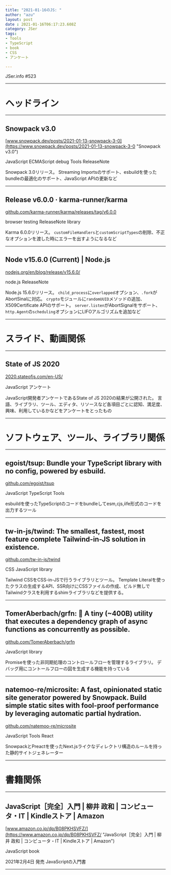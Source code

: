 ```yaml
---
title: "2021-01-16のJS: "
author: "azu"
layout: post
date : 2021-01-16T06:17:23.608Z
category: JSer
tags:
- Tools
- TypeScript
- book
- CSS
- アンケート

---
```


JSer.info #523

----

<h1 class="site-genre">ヘッドライン</h1>

----

## Snowpack v3.0
[www.snowpack.dev/posts/2021-01-13-snowpack-3-0](https://www.snowpack.dev/posts/2021-01-13-snowpack-3-0 "Snowpack v3.0")
<p class="jser-tags jser-tag-icon"><span class="jser-tag">JavaScript</span> <span class="jser-tag">ECMAScript</span> <span class="jser-tag">debug</span> <span class="jser-tag">Tools</span> <span class="jser-tag">ReleaseNote</span></p>

Snowpack 3.0リリース。
Streaming Importsのサポート、esbuildを使ったbundleの最適化のサポート、JavaScript APIの更新など


----

## Release v6.0.0 · karma-runner/karma
[github.com/karma-runner/karma/releases/tag/v6.0.0](https://github.com/karma-runner/karma/releases/tag/v6.0.0 "Release v6.0.0 · karma-runner/karma")
<p class="jser-tags jser-tag-icon"><span class="jser-tag">browser</span> <span class="jser-tag">testing</span> <span class="jser-tag">ReleaseNote</span> <span class="jser-tag">library</span></p>

Karma 6.0.0リリース。
`customFileHandlers`と`customScriptTypes`の削除、不正なオプションを渡した時にエラーを出すようになるなど


----

## Node v15.6.0 (Current) | Node.js
[nodejs.org/en/blog/release/v15.6.0/](https://nodejs.org/en/blog/release/v15.6.0/ "Node v15.6.0 (Current) | Node.js")
<p class="jser-tags jser-tag-icon"><span class="jser-tag">node.js</span> <span class="jser-tag">ReleaseNote</span></p>

Node.js 15.6.0リリース。
`child_process`に`overlapped`オプション、`.fork`がAbortSinalに対応。
`crypto`モジュールに`randomUUID`メソッドの追加、X509Certificate APIのサポート。
`server.listen`がAbortSignalをサポート、`http.Agent`の`scheduling`オプションにLIFOアルゴリズムを追加など


----
<h1 class="site-genre">スライド、動画関係</h1>

----

## State of JS 2020
[2020.stateofjs.com/en-US/](https://2020.stateofjs.com/en-US/ "State of JS 2020")
<p class="jser-tags jser-tag-icon"><span class="jser-tag">JavaScript</span> <span class="jser-tag">アンケート</span></p>

JavaScript開発者アンケートであるState of JS 2020の結果が公開された。
言語、ライブラリ、ツール、エディタ、リソースなど各項目ごとに認知、満足度、興味、利用しているかなどをアンケートをとったもの


----
<h1 class="site-genre">ソフトウェア、ツール、ライブラリ関係</h1>

----

## egoist/tsup: Bundle your TypeScript library with no config, powered by esbuild.
[github.com/egoist/tsup](https://github.com/egoist/tsup "egoist/tsup: Bundle your TypeScript library with no config, powered by esbuild.")
<p class="jser-tags jser-tag-icon"><span class="jser-tag">JavaScript</span> <span class="jser-tag">TypeScript</span> <span class="jser-tag">Tools</span></p>

esbuildを使ったTypeScriptのコードをbundleしてesm,cjs,iife形式のコードを出力するツール


----

## tw-in-js/twind: The smallest, fastest, most feature complete Tailwind-in-JS solution in existence.
[github.com/tw-in-js/twind](https://github.com/tw-in-js/twind "tw-in-js/twind: The smallest, fastest, most feature complete Tailwind-in-JS solution in existence.")
<p class="jser-tags jser-tag-icon"><span class="jser-tag">CSS</span> <span class="jser-tag">JavaScript</span> <span class="jser-tag">library</span></p>

Tailwind CSSをCSS-in-JSで行うライブラリとツール。
Template Literalを使ったクラスの生成するAPI、SSR向けにCSSファイルの作成、ビルド無しでTailwindクラスを利用するshimライブラリなどを提供する。


----

## TomerAberbach/grfn: 🦅 A tiny (~400B) utility that executes a dependency graph of async functions as concurrently as possible.
[github.com/TomerAberbach/grfn](https://github.com/TomerAberbach/grfn "TomerAberbach/grfn: 🦅 A tiny (~400B) utility that executes a dependency graph of async functions as concurrently as possible.")
<p class="jser-tags jser-tag-icon"><span class="jser-tag">JavaScript</span> <span class="jser-tag">library</span></p>

Promiseを使った非同期処理のコントロールフローを管理するライブラリ。
デバッグ用にコントールフローの図を生成する機能を持っている


----

## natemoo-re/microsite: A fast, opinionated static site generator powered by Snowpack. Build simple static sites with fool-proof performance by leveraging automatic partial hydration.
[github.com/natemoo-re/microsite](https://github.com/natemoo-re/microsite "natemoo-re/microsite: A fast, opinionated static site generator powered by Snowpack. Build simple static sites with fool-proof performance by leveraging automatic partial hydration.")
<p class="jser-tags jser-tag-icon"><span class="jser-tag">JavaScript</span> <span class="jser-tag">Tools</span> <span class="jser-tag">React</span></p>

SnowpackとPreactを使ったNext.jsライクなディレクトリ構造のルールを持った静的サイトジェネレーター


----
<h1 class="site-genre">書籍関係</h1>

----

## JavaScript［完全］入門 | 柳井 政和 | コンピュータ・IT | Kindleストア | Amazon
[www.amazon.co.jp/dp/B08PKHSVFZ/](https://www.amazon.co.jp/dp/B08PKHSVFZ/ "JavaScript［完全］入門 | 柳井 政和 | コンピュータ・IT | Kindleストア | Amazon")
<p class="jser-tags jser-tag-icon"><span class="jser-tag">JavaScript</span> <span class="jser-tag">book</span></p>

2021年2月4日 発売
JavaScriptの入門書


----
